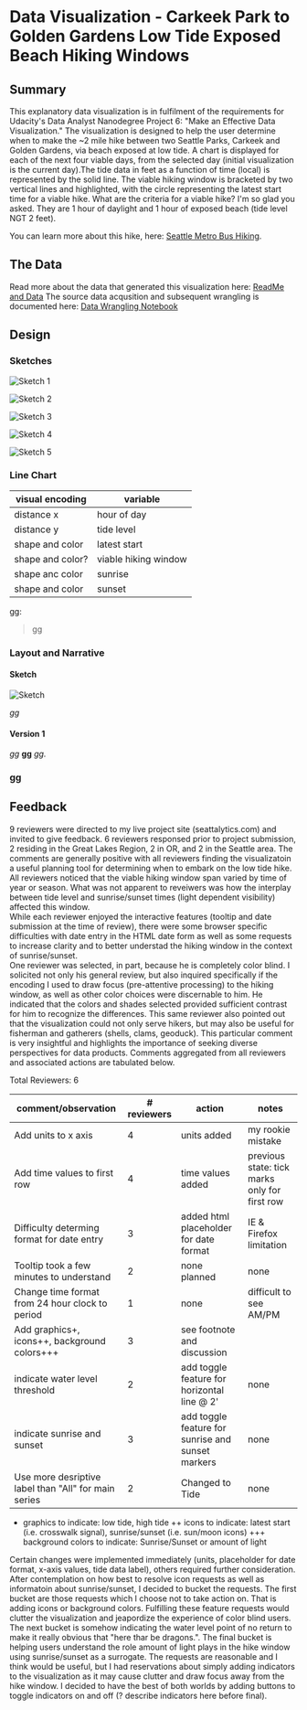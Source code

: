 # Data Visualization - Carkeek Park to Golden Gardens Low Tide Exposed Beach Hiking Windows

## Summary

This explanatory data visualization is in fulfilment of the requirements for Udacity's Data Analyst Nanodegree Project 6: "Make an Effective Data Visualization." The visualization is designed to help the user determine when to make the ~2 mile hike between two Seattle Parks, Carkeek and Golden Gardens, via beach exposed at low tide.  A chart is displayed for each of the next four viable days, from the selected day (initial visualization is the current day).The tide data in feet as a function of time (local) is represented by the solid line.  The viable hiking window is bracketed by two vertical lines and highlighted, with the circle representing the latest start time for a viable hike.  What are the criteria for a viable hike? I'm so glad you asked. They are 1 hour of daylight and 1 hour of exposed beach (tide level NGT 2 feet).

 You can learn more about this hike, here: [Seattle Metro Bus Hiking](https://sites.google.com/site/seattlemetrobushiking/main-page/in-city-hikes/carkeek-park-and-beach-walk-to-ballard).


 ## The Data

 Read more about the data that generated this visualization here: [ReadMe and Data](https://github.com/baumanab/seattle_tides/tree/master/data)
 The source data acqusition and subsequent wrangling is documented here: [Data Wrangling Notebook](https://github.com/baumanab/seattle_tides/blob/master/sandbox.ipynb)



## Design

### Sketches 
![Sketch 1](https://github.com/baumanab/seattle_tides/blob/master/httpd/img/cal_index.png)

![Sketch 2](https://github.com/baumanab/seattle_tides/blob/master/httpd/img/cal_tide.png)

![Sketch 3](https://github.com/baumanab/seattle_tides/blob/master/httpd/img/index.png)

![Sketch 4](https://github.com/baumanab/seattle_tides/blob/master/httpd/img/tide_time.png)

![Sketch 5](https://github.com/baumanab/seattle_tides/blob/master/httpd/img/tide_week.png)




### Line Chart


| visual encoding | variable |
-------------------|-----------------|
| distance x | hour of day |
| distance y | tide level |
| shape and color | latest start |
| shape and color? | viable hiking window |
| shape anc color | sunrise |
| shape and color | sunset |





gg:

> gg



### Layout and Narrative

#### Sketch
![Sketch]()

*gg*

#### Version 1


*gg* **gg** *gg.*


### gg

## Feedback

9 reviewers were directed to my live project site (seattalytics.com) and invited to give feedback.  6 reviewers responsed prior to project submission, 2 residing in the Great Lakes Region, 2 in OR, and 2 in the Seattle area.  The comments are generally positive with all reviewers finding the visualizatoin a useful planning tool for determining when to embark on the low tide hike.  All reviewers noticed that the viable hiking window span varied by time of year or season.  What was not apparent to reveiwers was how the interplay between tide level and sunrise/sunset times (light dependent visibility) affected this window.  
While each reviewer enjoyed the interactive features (tooltip and date submission at the time of review), there were some browser specific difficulties with date entry in the HTML date form as well as some requests to increase clarity and to better understad the hiking window in the context of sunrise/sunset.  
One reviewer was selected, in part, because he is completely color blind.  I solicited not only his general review, but also inquired specifically if the encoding I used to draw focus (pre-attentive processing) to the hiking window, as well as other color choices were discernable to him.  He indicated that the colors and shades selected provided sufficient contrast for him to recognize the differences.  This same reviewer also pointed out that the visualization could not only serve hikers, but may also be useful for fisherman and gatherers (shells, clams, geoduck).  This particular comment is very insightful and highlights the importance of seeking diverse perspectives for data products.  Comments aggregated from all reviewers and associated actions are tabulated below.

Total Reviewers: 6

| comment/observation | # reviewers | action | notes
----------|---------|-------|----------|
| Add units to x axis | 4 | units added | my rookie mistake |
| Add time values to first row | 4 | time values added | previous state: tick marks only for first row |
| Difficulty determing format for date entry | 3 | added html placeholder for date format | IE & Firefox limitation |
| Tooltip took a few minutes to understand  | 2 | none planned | none |
| Change time format from 24 hour clock to period | 1 | none | difficult to see AM/PM |
| Add graphics+, icons++, background colors+++ | 3 | see footnote and discussion |  |
| indicate water level threshold | 2 | add toggle feature for horizontal line @ 2' | none |
| indicate sunrise and sunset | 3 | add toggle feature for sunrise and sunset markers | none |
| Use more desriptive label than "All" for main series | 2 | Changed to Tide | none |

+ graphics to indicate: low tide, high tide
++ icons to indicate: latest start (i.e. crosswalk signal), sunrise/sunset (i.e. sun/moon icons)
+++ background colors to indicate: Sunrise/Sunset or amount of light

Certain changes were implemented immediately (units, placeholder for date format, x-axis values, tide data label), others required further consideration.  After contemplation on how best to resolve icon requests as well as informatoin about sunrise/sunset, I decided to bucket the requests.  The first bucket are those requests which I choose not to take action on.  That is adding icons or background colors.  Fulfilling these feature requests would clutter the visualization and jeapordize the experience of color blind users.  The next bucket is somehow indicating the water level point of no return to make it really obvious that "here thar be dragons.".  The final bucket is helping users understand the role amount of light plays in the hike window using sunrise/sunset as a surrogate.  The requests are reasonable and I think would be useful, but I had reservations about simply adding indicators to the visualization as it may cause clutter and draw focus away from the hike window.  I decided to have the best of both worlds by adding buttons to toggle indicators on and off (? describe indicators here before final).
